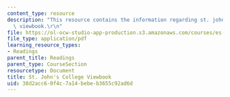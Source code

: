 ```yaml
---
content_type: resource
description: "This resource contains the information regarding st. john's college\
  \ viewbook.\r\n"
file: https://ol-ocw-studio-app-production.s3.amazonaws.com/courses/es-291-learning-seminar-experiments-in-education-spring-2003/38d2acc60f4c7a14bebeb3655c92ad6d_MITES_291S03_st_johns.pdf
file_type: application/pdf
learning_resource_types:
- Readings
parent_title: Readings
parent_type: CourseSection
resourcetype: Document
title: St. John's College Viewbook
uid: 38d2acc6-0f4c-7a14-bebe-b3655c92ad6d
---
```

